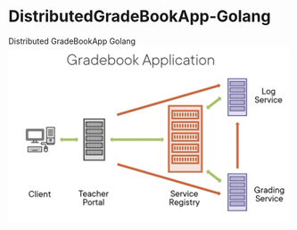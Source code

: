 # DistributedGradeBookApp-Golang
Distributed GradeBookApp Golang
![本地图片](https://github.com/AoO-24/DistributedGradeBookApp-Golang/blob/main/Homepage.png)
